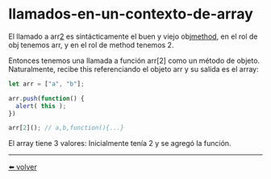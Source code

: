 # llamados-en-un-contexto-de-array

El llamado a arr[2]() es sintácticamente el buen y viejo obj[method](), en el rol de obj tenemos arr, y en el rol de method tenemos 2.

Entonces tenemos una llamada a función arr[2] como un método de objeto. Naturalmente, recibe this referenciando el objeto arr y su salida es el array:

````js
let arr = ["a", "b"];

arr.push(function() {
  alert( this );
})

arr[2](); // a,b,function(){...}
````

El array tiene 3 valores: Inicialmente tenía 2 y se agregó la función.

---
[⬅️ volver](https://github.com/VictorHugoAguilar/javascript-interview-questions-explained/blob/main/theory/data-types/array/readme.md#llamados-en-un-contexto-de-array)
